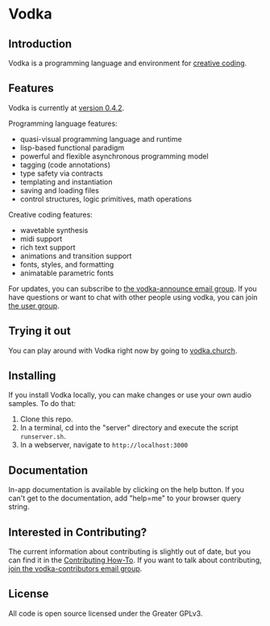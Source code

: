 # Vodka

## Introduction

Vodka is a programming language and environment for [creative coding](https://en.wikipedia.org/wiki/Creative_coding).

## Features

Vodka is currently at [version 0.4.2](CHANGES.md). 

Programming language features:

- quasi-visual programming language and runtime
- lisp-based functional paradigm
- powerful and flexible asynchronous programming model
- tagging (code annotations)
- type safety via contracts
- templating and instantiation
- saving and loading files
- control structures, logic primitives, math operations

Creative coding features:

- wavetable synthesis
- midi support
- rich text support
- animations and transition support
- fonts, styles, and formatting
- animatable parametric fonts


For updates, you can subscribe to [the vodka-announce email group](https://groups.google.com/g/vodka-announce). If you have questions or want to chat with other people using vodka, you can join [the user group](https://groups.google.com/g/vodka-users).

## Trying it out

You can play around with Vodka right now by going to [vodka.church](http://vodka.church).

## Installing

If you install Vodka locally, you can make changes or use your own audio samples. To do that:

1. Clone this repo.
2. In a terminal, cd into the "server" directory and execute the script `runserver.sh`.
3. In a webserver, navigate to `http://localhost:3000`

## Documentation

In-app documentation is available by clicking on the help button. If you can't get to the documentation, add "help=me" to your browser query string.

## Interested in Contributing?

The current information about contributing is slightly out of date, but you can find it in the [Contributing How-To](./GUIDETOCONTRIBUTING.md). If you want to talk about contributing, [join the vodka-contributors email group](https://groups.google.com/g/vodka-contributors). 

## License

All code is open source licensed under the Greater GPLv3.
